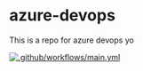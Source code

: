 # azure-devops

This is a repo for azure devops
yo

[![.github/workflows/main.yml](https://github.com/mitin99/azure-devops/actions/workflows/main.yml/badge.svg)](https://github.com/mitin99/azure-devops/actions/workflows/main.yml)
